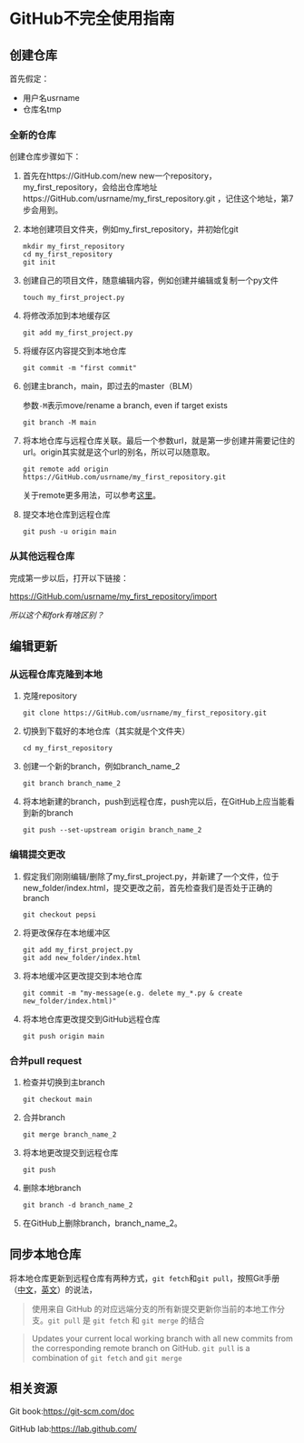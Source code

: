 # GitHub不完全使用指南

## 创建仓库

首先假定：

- 用户名usrname
- 仓库名tmp

### 全新的仓库

创建仓库步骤如下：

1. 首先在https://GitHub.com/new new一个repository，my_first_repository，会给出仓库地址https://GitHub.com/usrname/my_first_repository.git ，记住这个地址，第7步会用到。

2. 本地创建项目文件夹，例如my_first_repository，并初始化git

   ```shell
   mkdir my_first_repository
   cd my_first_repository
   git init
   ```

3. 创建自己的项目文件，随意编辑内容，例如创建并编辑或复制一个py文件

   ```shell
   touch my_first_project.py
   ```

4. 将修改添加到本地缓存区

   ```shell
   git add my_first_project.py
   ```

5. 将缓存区内容提交到本地仓库

   ```shell
   git commit -m "first commit"
   ```

6. 创建主branch，main，即过去的master（BLM）

   参数`-M`表示move/rename a branch, even if target exists

   ```shell
   git branch -M main
   ```

7. 将本地仓库与远程仓库关联。最后一个参数url，就是第一步创建并需要记住的url。origin其实就是这个url的别名，所以可以随意取。

   ```shell
   git remote add origin https://GitHub.com/usrname/my_first_repository.git
   ```

   关于remote更多用法，可以参考[这里](https://zhuanlan.zhihu.com/p/144702363?from_voters_page=true)。

8. 提交本地仓库到远程仓库

   ```shell
   git push -u origin main
   ```

### 从其他远程仓库

完成第一步以后，打开以下链接：

https://GitHub.com/usrname/my_first_repository/import

*所以这个和fork有啥区别？*

## 编辑更新

### 从远程仓库克隆到本地

1. 克隆repository

   ```shell
   git clone https://GitHub.com/usrname/my_first_repository.git
   ```

2. 切换到下载好的本地仓库（其实就是个文件夹）

   ```shell
   cd my_first_repository
   ```

3. 创建一个新的branch，例如branch_name_2

   ```shell
   git branch branch_name_2
   ```

4. 将本地新建的branch，push到远程仓库，push完以后，在GitHub上应当能看到新的branch

   ```shell
   git push --set-upstream origin branch_name_2
   ```

### 编辑提交更改

1. 假定我们刚刚编辑/删除了my_first_project.py，并新建了一个文件，位于new_folder/index.html，提交更改之前，首先检查我们是否处于正确的branch

   ```shell
   git checkout pepsi
   ```

2. 将更改保存在本地缓冲区

   ```shell
   git add my_first_project.py
   git add new_folder/index.html
   ```

3. 将本地缓冲区更改提交到本地仓库

   ```shell
   git commit -m "my-message(e.g. delete my_*.py & create new_folder/index.html)"
   ```

4. 将本地仓库更改提交到GitHub远程仓库

   ```shell
   git push origin main
   ```

### 合并pull request

1. 检查并切换到主branch

   ```shell
   git checkout main
   ```

2. 合并branch

   ```shell
   git merge branch_name_2
   ```

3. 将本地更改提交到远程仓库

   ```shell
   git push
   ```

4. 删除本地branch

   ```shell
   git branch -d branch_name_2
   ```

5. 在GitHub上删除branch，branch_name_2。

## 同步本地仓库

将本地仓库更新到远程仓库有两种方式，`git fetch`和`git pull`，按照Git手册（[中文](https://training.github.com/downloads/zh_CN/github-git-cheat-sheet/)，[英文](https://training.github.com/downloads/github-git-cheat-sheet/)）的说法，

> 使用来自 GitHub 的对应远端分支的所有新提交更新你当前的本地工作分支。`git pull` 是 `git fetch` 和 `git merge` 的结合

> Updates your current local working branch with all new commits from the corresponding remote branch on GitHub. `git pull` is a combination of `git fetch` and `git merge`



## 相关资源

Git book:https://git-scm.com/doc

GitHub lab:https://lab.github.com/











